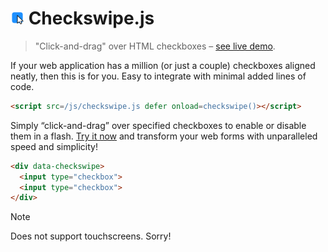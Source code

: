 <h1><img alt='' src=website/favicon.svg height=22 width=22> Checkswipe.js</h1>

> "Click-and-drag" over HTML checkboxes – [see live demo](https://vladdesv.github.io/checkswipe/).

If your web application has a million (or just a couple) checkboxes aligned neatly, then this is for you. Easy to integrate with minimal added lines of code.

```html
<script src=/js/checkswipe.js defer onload=checkswipe()></script>
```

Simply “click-and-drag” over specified checkboxes to enable or disable them in a flash. [Try it now](https://vladdesv.github.io/checkswipe/) and transform your web forms with unparalleled speed and simplicity!

```html
<div data-checkswipe>
  <input type="checkbox">
  <input type="checkbox">
</div>
```

> [!NOTE]
> Does not support touchscreens. Sorry!

